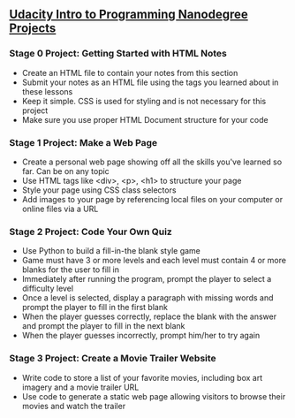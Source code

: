 ## <a href="https://www.udacity.com/course/intro-to-programming-nanodegree--nd000"> Udacity Intro to Programming Nanodegree Projects </a> 

### Stage 0 Project: Getting Started with HTML Notes
<ul> 
  <li> Create an HTML file to contain your notes from this section
  <li> Submit your notes as an HTML file using the tags you learned about in these lessons
  <li> Keep it simple. CSS is used for styling and is not necessary for this project
  <li> Make sure you use proper HTML Document structure for your code
</ul>

### Stage 1 Project: Make a Web Page
<ul>
  <li> Create a personal web page showing off all the skills you've learned so far. Can be on any topic </li>
  <li> Use HTML tags like &lt;div&gt;, &lt;p&gt;, &lt;h1&gt; to structure your page </li>
  <li> Style your page using CSS class selectors </li>
  <li> Add images to your page by referencing local files on your computer or online files via a URL </li>
</ul>

### Stage 2 Project: Code Your Own Quiz
<ul>
  <li> Use Python to build a fill-in-the blank style game </li>
  <li> Game must have 3 or more levels and each level must contain 4 or more blanks for the user to fill in </li>
  <li> Immediately after running the program, prompt the player to select a difficulty level </li>
  <li> Once a level is selected, display a paragraph with missing words and prompt the player to fill in the first blank </li>
  <li> When the player guesses correctly, replace the blank with the answer and prompt the player to fill in the next blank </li>
  <li> When the player guesses incorrectly, prompt him/her to try again </li>
</ul>

### Stage 3 Project: Create a Movie Trailer Website
<ul>
  <li> Write code to store a list of your favorite movies, including box art imagery and a movie trailer URL
  <li> Use code to generate a static web page allowing visitors to browse their movies and watch the trailer
</ul>

